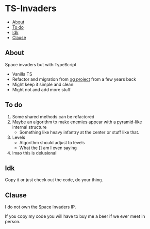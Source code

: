 # TS-Invaders

<!-- toc -->

- [About](#about)
- [To do](#to-do)
- [Idk](#idk)
- [Clause](#clause)

<!-- tocstop -->

## About

Space invaders but with TypeScript

- Vanilla TS
- Refactor and migration from [og project](https://github.com/KeaCluster/spaceInvaders) from a few years back
- Might keep it simple and clean
- Might not and add more stuff

## To do

1. Some shared methods can be refactored
2. Maybe an algorithm to make enemies appear with a pyramid-like internal structure
   * Something like heavy infantry at the center or stuff like that.
3. Levels
   * Algorithm should adjust to levels
   * What the [] am I even saying
4. lmao this is delusional

## Idk

Copy it or just check out the code, do your thing.

## Clause

I do not own the Space Invaders IP.

If you copy my code you will have to buy me a beer if we ever meet in person.
